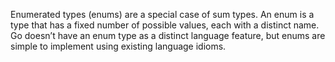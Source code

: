 
Enumerated types (enums) are a special case of sum types. An enum is a type that has a fixed number of possible values, each with a distinct name. Go doesn’t have an enum type as a distinct language feature, but enums are simple to implement using existing language idioms.